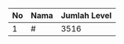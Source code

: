 | No | Nama            | Jumlah Level |
|----|-----------------|--------------|
| 1  | #    |    3516        |
